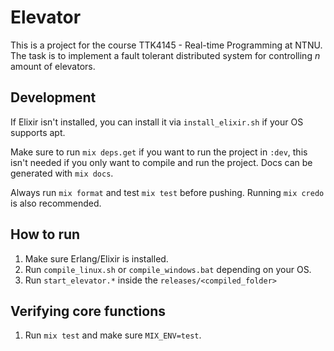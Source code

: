 # Elevator

This is a project for the course TTK4145 - Real-time Programming at NTNU.
The task is to implement a fault tolerant distributed system for controlling *n* amount of elevators.

## Development
If Elixir isn't installed, you can install it via `install_elixir.sh` if your OS supports apt.

Make sure to run `mix deps.get` if you want to run the project in `:dev`, this isn't needed if you only want to compile and run the project.
Docs can be generated with `mix docs`.

Always run `mix format` and test `mix test` before pushing.
Running `mix credo` is also recommended.

## How to run
1. Make sure Erlang/Elixir is installed.
2. Run `compile_linux.sh` or `compile_windows.bat` depending on your OS.
3. Run `start_elevator.*` inside the `releases/<compiled_folder>`

## Verifying core functions
1. Run `mix test` and make sure `MIX_ENV=test`.
